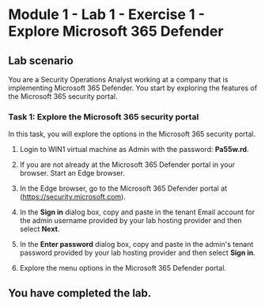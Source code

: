 # Module 1 - Lab 1 - Exercise 1 - Explore Microsoft 365 Defender 

## Lab scenario

You are a Security Operations Analyst working at a company that is implementing Microsoft 365 Defender. You start by exploring the features of the Microsoft 365 security portal.

### Task 1: Explore the Microsoft 365 security portal

In this task, you will explore the options in the Microsoft 365 security portal.

1. Login to WIN1 virtual machine as Admin with the password: **Pa55w.rd**.  

2. If you are not already at the Microsoft 365 Defender portal in your browser. Start an Edge browser.

3. In the Edge browser, go to the Microsoft 365 Defender portal at (https://security.microsoft.com).

4. In the **Sign in** dialog box, copy and paste in the tenant Email account for the admin username provided by your lab hosting provider and then select **Next**.

5. In the **Enter password** dialog box, copy and paste in the admin's tenant password provided by your lab hosting provider and then select **Sign in**.

6. Explore the menu options in the Microsoft 365 Defender portal.

## You have completed the lab.